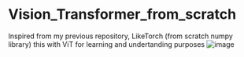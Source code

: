 # Vision_Transformer_from_scratch
Inspired from my previous repository, LikeTorch (from scratch numpy library) this with ViT for learning and undertanding purposes
![image](https://github.com/bibhabasumohapatra/Vision_Transformer_from_scratch/assets/68384968/789c6a82-fe16-4566-86ee-3c45a652cc1a)
